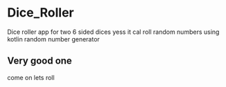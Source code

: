 # Dice_Roller
Dice roller app for two 6 sided dices 
yess it cal roll random numbers using kotlin random number generator
## Very good one
come on lets roll



